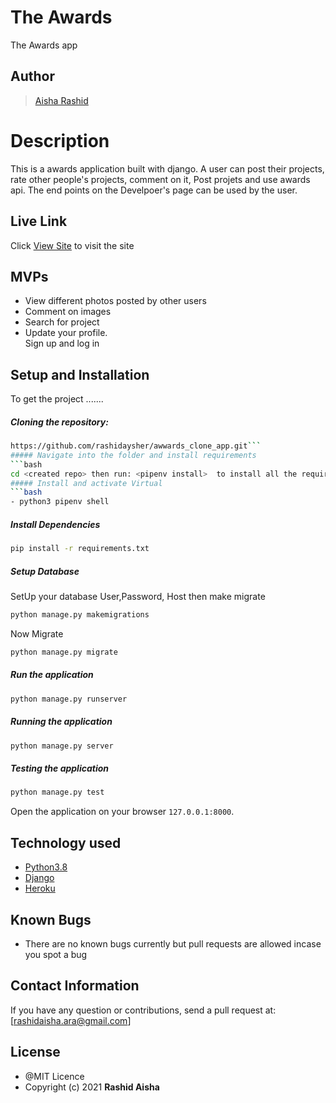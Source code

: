 # The Awards
The Awards app

## Author   
>[Aisha Rashid](https://github.com/rashidaysher)  
  
# Description  
This is a awards application built with django.
A user can post their projects, rate other people's projects, comment on it, Post projets and use awards api.
The end points on the Develpoer's page can be used by the user.
  
##  Live Link  
 Click [View Site](https://awards-3590.herokuapp.com/)  to visit the site

## MVPs  
* View different photos posted by other users
* Comment on images  
* Search for project   
* Update your profile.  
  Sign up and log in

  
  
## Setup and Installation  
To get the project .......  
  
##### Cloning the repository:  
 ```bash 
https://github.com/rashidaysher/awwards_clone_app.git```
##### Navigate into the folder and install requirements  
 ```bash 
cd <created repo> then run: <pipenv install>  to install all the requirements
##### Install and activate Virtual  
 ```bash 
- python3 pipenv shell
```  
##### Install Dependencies  
 ```bash 
 pip install -r requirements.txt 
```  
 ##### Setup Database  
  SetUp your database User,Password, Host then make migrate  
 ```bash 
python manage.py makemigrations  
 ``` 
 Now Migrate  
 ```bash 
 python manage.py migrate 
```
##### Run the application  
 ```bash 
 python manage.py runserver 
``` 
##### Running the application  
 ```bash 
 python manage.py server 
```
##### Testing the application  
 ```bash 
 python manage.py test 
```
Open the application on your browser `127.0.0.1:8000`.  
  
  
## Technology used  
  
* [Python3.8](https://www.python.org/)  
* [Django ](https://docs.djangoproject.com/en/2.2/)  
* [Heroku](https://heroku.com)  
  
  
## Known Bugs  
* There are no known bugs currently but pull requests are allowed incase you spot a bug  
  
## Contact Information   
If you have any question or contributions, send a pull request at: [rashidaisha.ara@gmail.com]  
  
## License 
* @MIT Licence
* Copyright (c) 2021 **Rashid Aisha**
